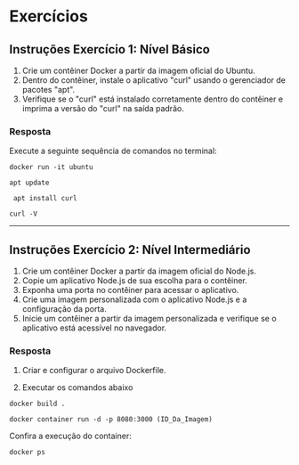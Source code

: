 # Exercícios

## Instruções Exercício 1: Nível Básico

1. Crie um contêiner Docker a partir da imagem oficial do Ubuntu.
2. Dentro do contêiner, instale o aplicativo "curl" usando o gerenciador de pacotes
"apt".
3. Verifique se o "curl" está instalado corretamente dentro do contêiner e imprima a
versão do "curl" na saída padrão.

### Resposta

Execute a seguinte sequência de comandos no terminal:

`docker run -it ubuntu`

`apt update`

` apt install curl`

`curl -V `

---

## Instruções Exercício 2: Nível Intermediário

1. Crie um contêiner Docker a partir da imagem oficial do Node.js.
2. Copie um aplicativo Node.js de sua escolha para o contêiner.
3. Exponha uma porta no contêiner para acessar o aplicativo.
4. Crie uma imagem personalizada com o aplicativo Node.js e a configuração da
porta.
5. Inicie um contêiner a partir da imagem personalizada e verifique se o aplicativo está
acessível no navegador.


### Resposta

1. Criar e configurar o arquivo Dockerfile.

2. Executar os comandos abaixo

`docker build .`

`docker container run -d -p 8080:3000 (ID_Da_Imagem)`

Confira a execução do container:

`docker ps`